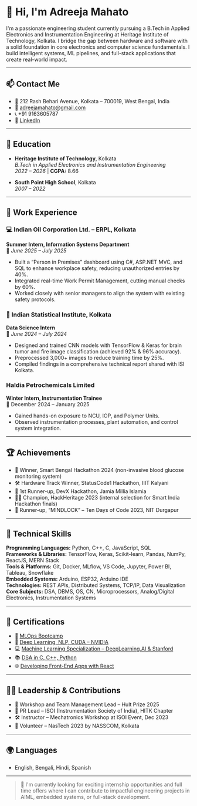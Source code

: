# 👋 Hi, I'm Adreeja Mahato

I'm a passionate engineering student currently pursuing a B.Tech in Applied Electronics and Instrumentation Engineering at Heritage Institute of Technology, Kolkata. I bridge the gap between hardware and software with a solid foundation in core electronics and computer science fundamentals. I build intelligent systems, ML pipelines, and full-stack applications that create real-world impact.

---

## 📫 Contact Me

- 📍 212 Rash Behari Avenue, Kolkata – 700019, West Bengal, India  
- 📧 adreejamahato@gmail.com  
- 📞 +91 9163605787  
- 🔗 [LinkedIn](https://www.linkedin.com/in/adreeja-mahato-84a000226/)  

---

## 🏫 Education

- **Heritage Institute of Technology**, Kolkata  
  *B.Tech in Applied Electronics and Instrumentation Engineering*  
  *2022 – 2026* | **CGPA:** 8.66

- **South Point High School**, Kolkata  
  *2007 – 2022*


---

## 💼 Work Experience

### 💻 Indian Oil Corporation Ltd. – ERPL, Kolkata  
**Summer Intern, Information Systems Department**  
📅 *June 2025 – July 2025*  
- Built a “Person in Premises” dashboard using C#, ASP.NET MVC, and SQL to enhance workplace safety, reducing unauthorized entries by 40%.  
- Integrated real-time Work Permit Management, cutting manual checks by 60%.  
- Worked closely with senior managers to align the system with existing safety protocols.

### 🧠 Indian Statistical Institute, Kolkata  
**Data Science Intern**  
📅 *June 2024 – July 2024*  
- Designed and trained CNN models with TensorFlow & Keras for brain tumor and fire image classification (achieved 92% & 96% accuracy).  
- Preprocessed 3,000+ images to reduce training time by 25%.  
- Compiled findings in a comprehensive technical report shared with ISI Kolkata.

  
### Haldia Petrochemicals Limited  
**Winter Intern, Instrumentation Trainee**  
📅 December 2024 – January 2025  
- Gained hands-on exposure to NCU, IOP, and Polymer Units.  
- Observed instrumentation processes, plant automation, and control system integration.

---

## 🏆 Achievements

- 🥇 Winner, Smart Bengal Hackathon 2024 (non-invasive blood glucose monitoring system)  
- 🛠️ Hardware Track Winner, StatusCode1 Hackathon, IIIT Kalyani  
- 🥈 1st Runner-up, DevX Hackathon, Jamia Millia Islamia  
- 👩‍💻 Champion, HackHeritage 2023 (internal selection for Smart India Hackathon finals)  
- 🧠 Runner-up, “MINDLOCK” – Ten Days of Code 2023, NIT Durgapur

---

## 🧰 Technical Skills

**Programming Languages:** Python, C++, C, JavaScript, SQL  
**Frameworks & Libraries:** TensorFlow, Keras, Scikit-learn, Pandas, NumPy, ReactJS, MERN Stack  
**Tools & Platforms:** Git, Docker, MLflow, VS Code, Jupyter, Power BI, Tableau, Snowflake  
**Embedded Systems:** Arduino, ESP32, Arduino IDE  
**Technologies:** REST APIs, Distributed Systems, TCP/IP, Data Visualization  
**Core Subjects:** DSA, DBMS, OS, CN, Microprocessors, Analog/Digital Electronics, Instrumentation Systems

---

## 📜 Certifications

- 🧪 [MLOps Bootcamp](#)  
- 🧠 [Deep Learning, NLP, CUDA – NVIDIA](#)  
- 💻 [Machine Learning Specialization – DeepLearning.AI & Stanford](#)  
- 📚 [DSA in C, C++, Python](#)  
- 🌐 [Developing Front-End Apps with React](#)

---

## 👩‍🔧 Leadership & Contributions

- 🎤 Workshop and Team Management Lead – Hult Prize 2025  
- 📢 PR Lead – ISOI (Instrumentation Society of India), HITK Chapter  
- 🛠️ Instructor – Mechatronics Workshop at ISOI Event, Dec 2023  
- 🎪 Volunteer – NasTech 2023 by NASSCOM, Kolkata  

---

## 🌍 Languages

- English, Bengali, Hindi, Spanish

---

> 🔭 I'm currently looking for exciting internship opportunities and full time offers where I can contribute to impactful engineering projects in AIML, embedded systems, or full-stack development.
